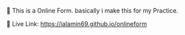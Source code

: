 🚩 This is a Online Form. basically i make this for my Practice.

🔗 Live Link: https://ialamin69.github.io/onlineform
